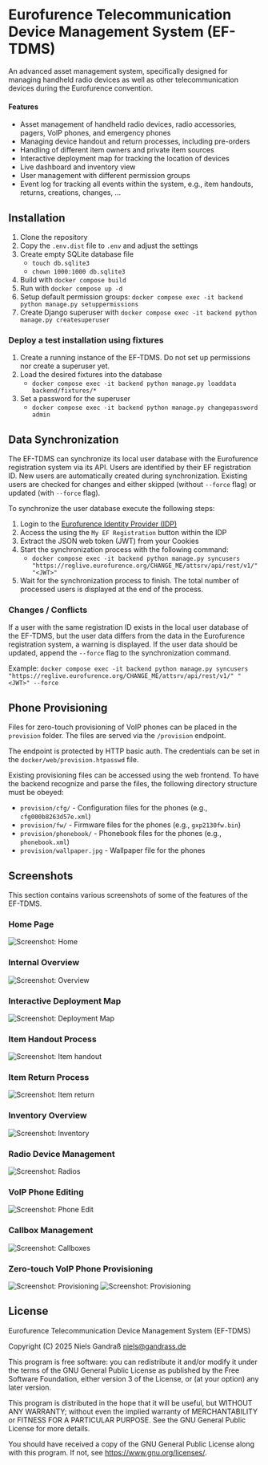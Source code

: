 # Eurofurence Telecommunication Device Management System (EF-TDMS)

An advanced asset management system, specifically designed for managing handheld
radio devices as well as other telecommunication devices during the Eurofurence
convention.

#### Features

- Asset management of handheld radio devices, radio accessories, pagers, VoIP
  phones, and emergency phones
- Managing device handout and return processes, including pre-orders
- Handling of different item owners and private item sources
- Interactive deployment map for tracking the location of devices
- Live dashboard and inventory view
- User management with different permission groups
- Event log for tracking all events within the system, e.g., item handouts, 
  returns, creations, changes, ...
 

## Installation

1. Clone the repository
2. Copy the `.env.dist` file to `.env` and adjust the settings
3. Create empty SQLite database file
   - `touch db.sqlite3`
   - `chown 1000:1000 db.sqlite3`
4. Build with `docker compose build`
5. Run with `docker compose up -d`
6. Setup default permission groups: `docker compose exec -it backend python manage.py setuppermissions`
7. Create Django superuser with `docker compose exec -it backend python manage.py createsuperuser`


### Deploy a test installation using fixtures

1. Create a running instance of the EF-TDMS. Do not set up permissions nor create a superuser yet.
2. Load the desired fixtures into the database
   - `docker compose exec -it backend python manage.py loaddata backend/fixtures/*`
3. Set a password for the superuser
   - `docker compose exec -it backend python manage.py changepassword admin`


## Data Synchronization

The EF-TDMS can synchronize its local user database with the Eurofurence
registration system via its API. Users are identified by their EF registration
ID. New users are automatically created during synchronization. Existing users
are checked for changes and either skipped (without `--force` flag) or updated
(with `--force` flag).

To synchronize the user database execute the following steps:

1. Login to the [Eurofurence Identity Provider (IDP)](https://identity.eurofurence.org/)
2. Access the using the `My EF Registration` button within the IDP
3. Extract the JSON web token (JWT) from your Cookies
4. Start the synchronization process with the following command:
   - `docker compose exec -it backend python manage.py syncusers "https://reglive.eurofurence.org/CHANGE_ME/attsrv/api/rest/v1/" "<JWT>"`
5. Wait for the synchronization process to finish. The total number of processed
   users is displayed at the end of the process.

### Changes / Conflicts

If a user with the same registration ID exists in the local user database of the
EF-TDMS, but the user data differs from the data in the Eurofurence registration
system, a warning is displayed. If the user data should be updated, append the
`--force` flag to the synchronization command.

Example: `docker compose exec -it backend python manage.py syncusers "https://reglive.eurofurence.org/CHANGE_ME/attsrv/api/rest/v1/" "<JWT>" --force`


## Phone Provisioning

Files for zero-touch provisioning of VoIP phones can be placed in the
`provision` folder. The files are served via the `/provision` endpoint.

The endpoint is protected by HTTP basic auth. The credentials can be set in the
`docker/web/provision.htpasswd` file.

Existing provisioning files can be accessed using the web frontend. To have the
backend recognize and parse the files, the following directory structure must be
obeyed:

- `provision/cfg/` - Configuration files for the phones (e.g., `cfg000b8263d57e.xml`)
- `provision/fw/` - Firmware files for the phones (e.g., `gxp2130fw.bin`)
- `provision/phonebook/` - Phonebook files for the phones (e.g., `phonebook.xml`)
- `provision/wallpaper.jpg` - Wallpaper file for the phones


## Screenshots

This section contains various screenshots of some of the features of the EF-TDMS.

### Home Page
![Screenshot: Home](docs/assets/screenshot_home.png)

### Internal Overview
![Screenshot: Overview](docs/assets/screenshot_overview.png)

### Interactive Deployment Map
![Screenshot: Deployment Map](docs/assets/screenshot_deploymentmap.png)

### Item Handout Process
![Screenshot: Item handout](docs/assets/screenshot_handout.png)

### Item Return Process
![Screenshot: Item return](docs/assets/screenshot_return.png)

### Inventory Overview
![Screenshot: Inventory](docs/assets/screenshot_inventory.png)

### Radio Device Management
![Screenshot: Radios](docs/assets/screenshot_radios.png)

### VoIP Phone Editing
![Screenshot: Phone Edit](docs/assets/screenshot_phone_edit.png)

### Callbox Management
![Screenshot: Callboxes](docs/assets/screenshot_callboxes.png)

### Zero-touch VoIP Phone Provisioning
![Screenshot: Provisioning](docs/assets/screenshot_voip_provision.png)
![Screenshot: Provisioning](docs/assets/screenshot_voip_provision_details.png)


## License

Eurofurence Telecommunication Device Management System (EF-TDMS)

Copyright (C) 2025 Niels Gandraß <niels@gandrass.de>

This program is free software: you can redistribute it and/or modify
it under the terms of the GNU General Public License as published by
the Free Software Foundation, either version 3 of the License, or
(at your option) any later version.

This program is distributed in the hope that it will be useful,
but WITHOUT ANY WARRANTY; without even the implied warranty of
MERCHANTABILITY or FITNESS FOR A PARTICULAR PURPOSE.  See the
GNU General Public License for more details.

You should have received a copy of the GNU General Public License
along with this program.  If not, see <https://www.gnu.org/licenses/>.
